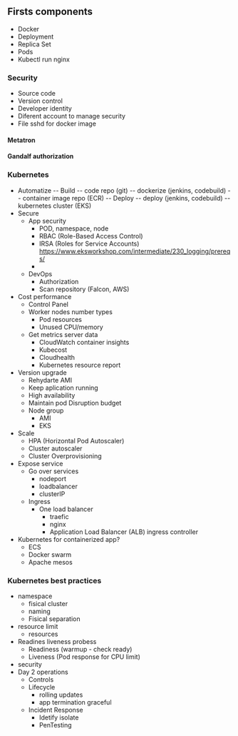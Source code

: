 ## Firsts components 
- Docker 
- Deployment
- Replica Set
- Pods
- Kubectl run nginx


### Security 
- Source code
- Version control
- Developer identity
- Diferent account to manage security
- File sshd for docker image


#### Metatron
#### Gandalf authorization


### Kubernetes 

- Automatize 
	-- Build 
		-- code repo (git)
		-- dockerize (jenkins, codebuild)
		-- container image repo (ECR)
	-- Deploy
		-- deploy  (jenkins, codebuild)
		-- kubernetes cluster (EKS)
- Secure 
	- App security
		- POD, namespace, node
		- RBAC (Role-Based Access Control)
		- IRSA (Roles for Service Accounts) https://www.eksworkshop.com/intermediate/230_logging/prereqs/
		- 
	- DevOps
		- Authorization
		- Scan repository (Falcon, AWS)
- Cost performance
	- Control Panel 
	- Worker nodes number types
		- Pod resources
		- Unused CPU/memory
	- Get metrics server data
		- CloudWatch container insights
		- Kubecost
		- Cloudhealth
		- Kubernetes resource report
- Version upgrade
	- Rehydarte AMI 
	- Keep aplication running
	- High availability 
	- Maintain pod Disruption budget 
	- Node group
		- AMI 
		- EKS
- Scale 
	- HPA (Horizontal Pod Autoscaler)
	- Cluster autoscaler
	- Cluster Overprovisioning
- Expose service
	- Go over services
		- nodeport 
		- loadbalancer
		- clusterIP 
	- Ingress
		- One load balancer 
			- traefic
			- nginx
			- Application Load Balancer (ALB) ingress controller
- Kubernetes for containerized app? 
	- ECS
	- Docker swarm
	- Apache mesos

### Kubernetes best practices

- namespace
	- fisical cluster 
	- naming 
	- Fisical separation
- resource limit
 	- resources
- Readines liveness probess
	- Readiness (warmup - check ready)
	- Liveness (Pod response for CPU limit)
- security
- Day 2 operations
	- Controls
	- Lifecycle 
		- rolling updates
		- app termination graceful 
	- Incident Response 
		- Idetify isolate
		- PenTesting 


